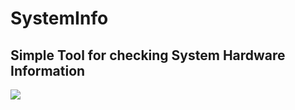 # SystemInfo
## Simple Tool for checking System Hardware Information

<p>
  <img src = "https://i.imgur.com/qkE9SEX.png">
<p>
